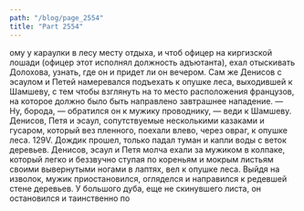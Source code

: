 ```yaml
---
path: "/blog/page_2554"
title: "Part 2554"
---
```


ому у караулки в лесу месту отдыха, и чтоб офицер на киргизской лошади (офицер этот исполнял должность адъютанта), ехал отыскивать Долохова, узнать, где он и придет ли он вечером. Сам же Денисов с эсаулом и Петей намеревался подъехать к опушке леса, выходившей к Шамшеву, с тем чтобы взглянуть на то место расположения французов, на которое должно было быть направлено завтрашнее нападение.
— Ну, борода, — обратился он к мужику проводнику, — веди к Шамшеву.
Денисов, Петя и эсаул, сопутствуемые несколькими казаками и гусаром, который вез пленного, поехали влево, через овраг, к опушке леса.
129V.
Дождик прошел, только падал туман и капли воды с веток деревьев. Денисов, эсаул и Петя молча ехали за мужиком в колпаке, который легко и беззвучно ступая по кореньям и мокрым листьям своими вывернутыми ногами в лаптях, вел к опушке леса.
Выйдя на изволок, мужик приостановился, огляделся и направился к редевшей стене деревьев. У большого дуба, еще не скинувшего листа, он остановился и таинственно по
